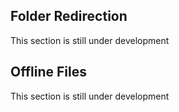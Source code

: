 ## Folder Redirection

<div class="alert alert-warning" role="alert">
  <span class="glyphicon glyphicon-exclamation-sign" aria-hidden="true"></span>
  This section is still under development
</div>


## Offline Files

<div class="alert alert-warning" role="alert">
  <span class="glyphicon glyphicon-exclamation-sign" aria-hidden="true"></span>
  This section is still under development
</div>
